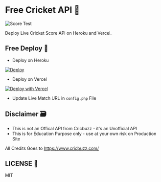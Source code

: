 # Free Cricket API 🏏

![Score Test](https://github.com/mskian/cri-deploy/workflows/Score%20Test/badge.svg)  

Deploy Live Cricket Score API on Heroku and Vercel.  


## Free Deploy 🍔

- Deploy on Heroku

[![Deploy](https://www.herokucdn.com/deploy/button.svg)](https://heroku.com/deploy?template=https://github.com/mskian/cri-deploy)  

- Deploy on Vercel

[![Deploy with Vercel](https://vercel.com/button)](https://vercel.com/new/git/external?repository-url=https%3A%2F%2Fgithub.com%2Fmskian%2Fcri-deploy)

- Update Live Match URL in `config.php` File

## Disclaimer 🗃

- This is not an Offical API from Cricbuzz - it's an Unofficial API
- This is for Education Purpose only - use at your own risk on Production Site

All Credits Goes to <https://www.cricbuzz.com/>


## LICENSE 📕

MIT
